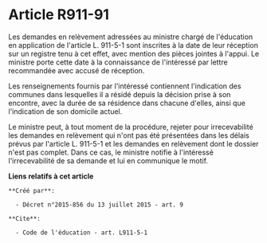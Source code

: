 # Article R911-91

Les demandes en relèvement adressées au ministre chargé de l'éducation en application de l'article L. 911-5-1 sont inscrites
à la date de leur réception sur un registre tenu à cet effet, avec mention des pièces jointes à l'appui. Le ministre porte
cette date à la connaissance de l'intéressé par lettre recommandée avec accusé de réception. 

Les renseignements fournis par l'intéressé contiennent l'indication des communes dans lesquelles il a résidé depuis la
décision prise à son encontre, avec la durée de sa résidence dans chacune d'elles, ainsi que l'indication de son domicile
actuel. 

Le ministre peut, à tout moment de la procédure, rejeter pour irrecevabilité les demandes en relèvement qui n'ont pas été
présentées dans les délais prévus par l'article L. 911-5-1 et les demandes en relèvement dont le dossier n'est pas complet.
Dans ce cas, le ministre notifie à l'intéressé l'irrecevabilité de sa demande et lui en communique le motif.

**Liens relatifs à cet article**

	**Créé par**:

	  - Décret n°2015-856 du 13 juillet 2015 - art. 9

	**Cite**:

	  - Code de l'éducation - art. L911-5-1
